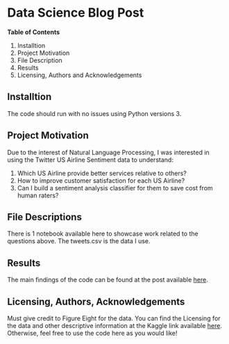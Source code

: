 # Data Science Blog Post

**Table of Contents**
   1. Installtion
   2. Project Motivation
   3. File Description
   4. Results
   5. Licensing, Authors and Acknowledgements

## Installtion
The code should run with no issues using Python versions 3.


## Project Motivation

Due to the interest of Natural Language Processing, I was interested in using the Twitter US Airline Sentiment data to understand:
1. Which US Airline provide better services relative to others?
2. How to improve customer satisfaction for each US Airline?
3. Can I build a sentiment analysis classifier for them to save cost from human raters?

## File Descriptions

There is 1 notebook available here to showcase work related to the questions above. The tweets.csv is the data I use.

## Results

The main findings of the code can be found at the post available [here](https://medium.com/@zihuantang/how-can-us-airline-apply-sentiment-analysis-of-tweets-to-business-development-80067dde7a57).

## Licensing, Authors, Acknowledgements

Must give credit to Figure Eight for the data. You can find the Licensing for the data and other descriptive information at the Kaggle link available [here](https://www.kaggle.com/crowdflower/twitter-airline-sentiment). Otherwise, feel free to use the code here as you would like!
